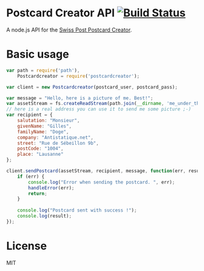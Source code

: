 # Postcard Creator API [![Build Status](https://travis-ci.org/gido/postcardcreator.svg?branch=master)](https://travis-ci.org/gido/postcardcreator)
A node.js API for the [Swiss Post Postcard Creator](http://postcardcreator.post.ch).

# Basic usage

```javascript
var path = require('path'),
    Postcardcreator = require('postcardcreator');

var client = new Postcardcreator(postcard_user, postcard_pass);

var message = "Hello, here is a picture of me. Best!";
var assetStream = fs.createReadStream(path.join(__dirname, 'me_under_the_sun.jpg'));
// here is a real address you can use it to send me some picture ;-)
var recipient = {
    salutation: "Monsieur",
    givenName: "Gilles",
    familyName: "Doge",
    company: "Antistatique.net",
    street: "Rue de Sébeillon 9b",
    postCode: "1004",
    place: "Lausanne"
};

client.sendPostcard(assetStream, recipient, message, function(err, result) {
    if (err) {
        console.log("Error when sending the postcard. ", err);
        handleError(err);
        return;
    }
    
    console.log("Postcard sent with success !");
    console.log(result);
});
```


# License
MIT

